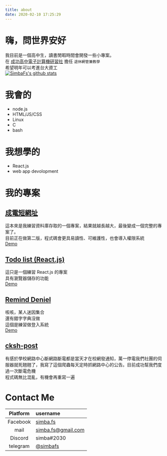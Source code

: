 ```yaml
---
title: about
date: 2020-02-10 17:25:29
---
```


# 嗨，問世界安好
我目前是一個高中生，讀書閒暇時間會開發一些小專案。  
在 [成功高中電子計算機研習社](https://ckcsc.net) 擔任 `退休網管兼教學`  
希望明年可以考進台大資工  
[![SimbaFs's github stats](https://github-readme-stats.vercel.app/api?username=simba-fs&show_icons=true&theme=nord)](https://github.com/simba-fs)

# 我會的
* node.js
* HTML/JS/CSS
* Linux
* C
* bash

# 我想學的
* React.js
* web app devolopment

# 我的專案
## [成電短網址](https://github.com/simba-fs/url-shortener)
這本來是我練習資料庫存取的一個專案，結果就越長越大，最後變成一個完整的專案了。  
目前正在做第二版，程式碼會更具易讀性、可維護性，也會導入權限系統  
[Demo](https://url.ckcsc.net)

## [Todo list (React.js)](https://github.com/simba-fs/todo)
這只是一個練習 React.js 的專案  
具有瀏覽器儲存的功能  
[Demo](https://simba-fs.github.io/todo/)

## [Remind Deniel](https://github.com/simba-fs/daniel)
咳咳，某人迷因集合  
還有錯字字典沒做  
這個是練習做登入系統   
[Demo](https://daniel.simba.nctu.me/)

## [cksh-post](https://github.com/simba-fs/cksh-post)
有感於學校網路中心斷網路斷電都是當天才在校網發通知，萬一停電我們社團的伺服器就死翹翹了，我寫了這個爬蟲每天定時抓網路中心的公告。目前成功幫我們度過一次斷電危機  
程式碼無比混亂，有機會再重寫一遍   

# Contact Me
| Platform | username                                             |
| :---:    | :---                                                 |
| Facebook | [simba.fs](https://www.facebook.com/simba.fs/)       |
| mail     | [simba.fs@gmail.com](mailto:simba.fs+blog@gmail.com) |
| Discord  | simba#2030                                           |
| telegram | [@simbafs](https://t.me/simbafs)                     |
